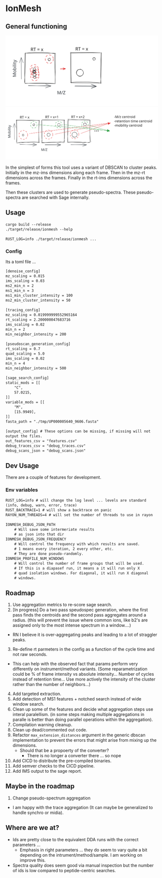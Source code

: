 
# IonMesh

## General functioning

![IMS centroiding](assets/img/imscentroiding.svg)
![Path Tracing](assets/img/pathtracing.svg)

In the simplest of forms this tool uses a variant of DBSCAN to
cluster peaks. Initially in the mz-ims dimensions along each frame.
Then in the mz-rt dimensions across the frames. Finally in the rt-ims
dimensions across the frames.

Then these clusters are used to generate pseudo-spectra. These pseudo-spectra are searched with Sage internally.

## Usage

```
cargo build --release
./target/release/ionmesh --help

RUST_LOG=info ./target/release/ionmesh ...
```

### Config

Its a toml file ...

```
[denoise_config]
mz_scaling = 0.015
ims_scaling = 0.03
ms2_min_n = 2
ms1_min_n = 3
ms1_min_cluster_intensity = 100
ms2_min_cluster_intensity = 50

[tracing_config]
mz_scaling = 0.019999999552965164
rt_scaling = 2.200000047683716
ims_scaling = 0.02
min_n = 2
min_neighbor_intensity = 200

[pseudoscan_generation_config]
rt_scaling = 0.7
quad_scaling = 5.0
ims_scaling = 0.02
min_n = 4
min_neighbor_intensity = 500

[sage_search_config]
static_mods = [[
    "C",
    57.0215,
]]
variable_mods = [[
    "M",
    [15.9949],
]]
fasta_path = "./tmp/UP000005640_9606.fasta"

[output_config] # These options can be missing, if missing will not output the files.
out_features_csv = "features.csv"
debug_traces_csv = "debug_traces.csv"
debug_scans_json = "debug_scans.json"

```

## Dev Usage

There are a couple of features for development.

### Env variables
```
RUST_LOG=info # will change the log level ... levels are standard (info, debug, warn, error, trace)
RUST_BACKTRACE=1 # will show a backtrace on panic
RAYON_NUM_THREADS=4 # will set the number of threads to use in rayon

IONMESH_DEBUG_JSON_PATH
    # Will save some intermeriate results
    # as json into that dir
IONMESH_DEBUG_JSON_FREQUENCY
    # Will control the frequency with which results are saved.
    # 1 means every iteration, 2 every other, etc.
    # They are done pseudo-randomly.
IONMESH_PROFILE_NUM_WINDOWS
    # Will control the number of frame groups that will be used.
    # If this is a diapasef run, it means a it will run only X
    # quad isolation windows. For diagonal, it will run X diagonal
    # windows.
```

## Roadmap

1. Use aggregation metrics to re-score sage search.
2. [In progress] Do a two pass speudospec generation, where the first pass finds the centroids and the second pass aggregates around a radius. (this will prevent the issue where common ions, like b2's are assigned only to the most intense spectrum in a window....)
  - RN I believe it is over-aggregating peaks and leading to a lot of straggler peaks.
3. Re-define rt parmeters in the config as a function of the cycle time and not raw seconds.
  - This can help with the observed fact that params perform very differently on instrument/method variants. (Some reparametrization could be % of frame intensity vs absolute intensity... Number of cycles instead of retention time...
    Use more actively the intensity of the cluster rather than the number of neighbors...)
4. Add targeted extraction.
5. Add detection of MS1 features + notched search instead of wide window search.
6. Clean up some of the features and decide what aggregation steps use interal paralellism. (in some steps making multiple aggregations in paralle is better than doing parallel operations within the aggregation).
7. Compilation warning cleanup.
8. Clean up dead/commented out code.
9. Refactor `max_extension_distances` argument in the generic dbscan implementation to prevent the errors that might arise from mixing up the dimensions.
    - Should that be a propoerty of the converter?
      - There is no longer a converter there ... so nope
11. Add CICD to distribute the pre-compiled binaries.
12. Add semver checks to the CICD pipeline.
13. Add IMS output to the sage report.

## Maybe in the roadmap

1. Change pseudo-spectrum aggregation
  - I am happy with the trace aggregation (It can maybe be generalized to handle synchro or midia).


## Where are we at?

- Ids are pretty close to the equivalent DDA runs with the correct parameters ...
   - Emphasis in right parameters ... they do seem to vary quite a bit depending on
     the intrument/method/sample. I am working on improve this.
- Spectra quality does seem good via manual inspection but the number of ids
  is low compared to peptide-centric searches.
